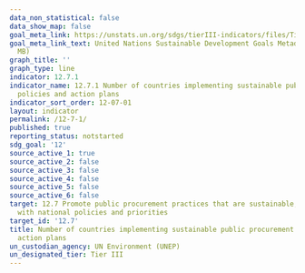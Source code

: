 ```yaml
---
data_non_statistical: false
data_show_map: false
goal_meta_link: https://unstats.un.org/sdgs/tierIII-indicators/files/Tier3-12-07-01.pdf
goal_meta_link_text: United Nations Sustainable Development Goals Metadata (PDF 4.0
  MB)
graph_title: ''
graph_type: line
indicator: 12.7.1
indicator_name: 12.7.1 Number of countries implementing sustainable public procurement
  policies and action plans
indicator_sort_order: 12-07-01
layout: indicator
permalink: /12-7-1/
published: true
reporting_status: notstarted
sdg_goal: '12'
source_active_1: true
source_active_2: false
source_active_3: false
source_active_4: false
source_active_5: false
source_active_6: false
target: 12.7 Promote public procurement practices that are sustainable, in accordance
  with national policies and priorities
target_id: '12.7'
title: Number of countries implementing sustainable public procurement policies and
  action plans
un_custodian_agency: UN Environment (UNEP)
un_designated_tier: Tier III
---
```

